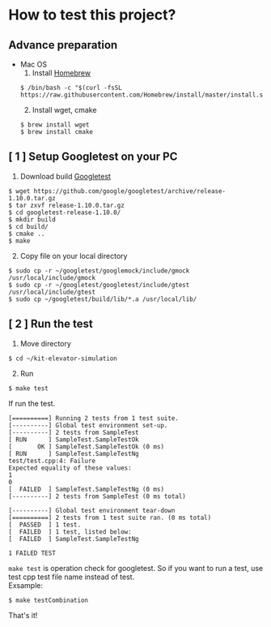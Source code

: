 # How to test this project?
## Advance preparation
- Mac OS
  1. Install [Homebrew](https://brew.sh/index_ja)
  ```shell
  $ /bin/bash -c "$(curl -fsSL https://raw.githubusercontent.com/Homebrew/install/master/install.sh)"
  ```
  2. Install wget, cmake
  ```shell
  $ brew install wget
  $ brew install cmake
  ```

## [ 1 ] Setup Googletest on your PC
  1. Download build [Googletest](https://github.com/google/googletest)
  ```shell
  $ wget https://github.com/google/googletest/archive/release-1.10.0.tar.gz
  $ tar zxvf release-1.10.0.tar.gz
  $ cd googletest-release-1.10.0/
  $ mkdir build
  $ cd build/
  $ cmake ..
  $ make
  ```

  2. Copy file on your local directory
  ```shell
  $ sudo cp -r ~/googletest/googlemock/include/gmock /usr/local/include/gmock
  $ sudo cp -r ~/googletest/googletest/include/gtest /usr/local/include/gtest
  $ sudo cp ~/googletest/build/lib/*.a /usr/local/lib/
  ```
## [ 2 ] Run the test
  1. Move directory
  ```shell
  $ cd ~/kit-elevator-simulation
  ```
  2. Run
  ```shell
  $ make test
  ```
  If run the test.
  ```shell
  [==========] Running 2 tests from 1 test suite.
[----------] Global test environment set-up.
[----------] 2 tests from SampleTest
[ RUN      ] SampleTest.SampleTestOk
[       OK ] SampleTest.SampleTestOk (0 ms)
[ RUN      ] SampleTest.SampleTestNg
test/test.cpp:4: Failure
Expected equality of these values:
  1
  0
[  FAILED  ] SampleTest.SampleTestNg (0 ms)
[----------] 2 tests from SampleTest (0 ms total)

[----------] Global test environment tear-down
[==========] 2 tests from 1 test suite ran. (0 ms total)
[  PASSED  ] 1 test.
[  FAILED  ] 1 test, listed below:
[  FAILED  ] SampleTest.SampleTestNg

 1 FAILED TEST
  ```
  `make test` is operation check for googletest. So if you want to run a test, use test cpp test file name instead of test.  
  Exsample:
  ```shell
  $ make testCombination
  ```
  That's it!
